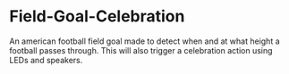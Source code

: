 # Field-Goal-Celebration
An american football field goal made to detect when and at what height a football passes through. This will also trigger a celebration action using LEDs and speakers.

